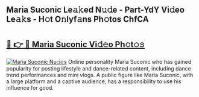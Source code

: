 ## Maria Suconic Le𝚊𝚔ed N𝚞𝚍e - Part-YdY Vi𝚍eo Le𝚊𝚔s - H𝚘t O𝚗lyf𝚊ns Ph𝚘tos ChfCA

# <h2><a href="http://hf4c5l.feru.top/?c=Maria+Suconic">🔗 👉 🔴 Maria Suconic Vi𝚍𝚎o Ph𝚘t𝚘𝚜</a></h2>

[![Maria Suconic Nu𝚍𝚎s](https://i.imgur.com/0TWrTi3.gif)](http://hf4c5l.feru.top/?c=Maria+Suconic)
Online personality Maria Suconic who has gained popularity for posting lifestyle and dance-related content, including dance trend performances and mini vlogs. A public figure like Maria Suconic, with a large platform and a captive audience, has a responsibility to use his influence for good. 

